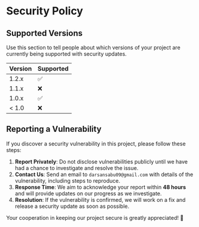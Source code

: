 # Security Policy

## Supported Versions

Use this section to tell people about which versions of your project are
currently being supported with security updates.

| Version | Supported          |
| ------- | ------------------ |
| 1.2.x   | :white_check_mark: |
| 1.1.x   | :x:                |
| 1.0.x   | :white_check_mark: |
| < 1.0   | :x:                |

## Reporting a Vulnerability

If you discover a security vulnerability in this project, please follow these steps:

1. **Report Privately**: Do not disclose vulnerabilities publicly until we have had a chance to investigate and resolve the issue.
2. **Contact Us**: Send an email to `darsansabu09@gmail.com` with details of the vulnerability, including steps to reproduce.
3. **Response Time**: We aim to acknowledge your report within **48 hours** and will provide updates on our progress as we investigate.
4. **Resolution**: If the vulnerability is confirmed, we will work on a fix and release a security update as soon as possible.

Your cooperation in keeping our project secure is greatly appreciated! 🙏
